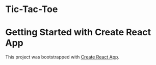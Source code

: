 # Tic-Tac-Toe 

# Getting Started with Create React App

This project was bootstrapped with [Create React App](https://github.com/facebook/create-react-app).

